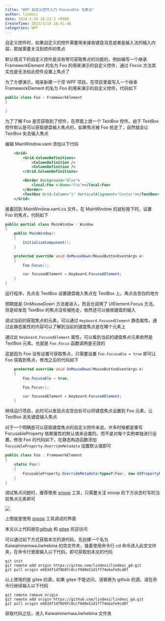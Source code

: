```yaml
---
title: "WPF 自定义控件入门 Focusable 与焦点"
author: lindexi
date: 2024-5-20 16:22:3 +0800
CreateTime: 2023/3/14 16:41:48
categories: WPF
---
```


自定义控件时，如果自定义的控件需要用来接收键盘消息或者是输入法的输入内容，那就需要关注到控件的焦点

<!--more-->


<!-- CreateTime:2023/3/14 16:41:48 -->

<!-- 发布 -->
<!-- 博客 -->

默认情况下的自定义控件是没有带可获取焦点的功能的，例如编写一个继承 FrameworkElement 的名为 Foo 的用来演示的自定义控件，通过 Focus 方法其实也是无法给此控件设置上焦点了

为了方便演示，咱来新建一个空 WPF 项目。在项目里面写入一个继承 FrameworkElement 的名为 Foo 的用来演示的自定义控件，代码如下

```csharp
public class Foo : FrameworkElement
{

}
```

为了了解 Foo 是否获取到了控件，在界面上放一个 TextBox 控件。由于 TextBox 控件默认是可以获取键盘输入焦点的，如果焦点被 Foo 抢走了，自然就会让 TextBox 失去输入焦点

编辑 MainWindow.xaml 添加以下代码

```xml
    <Grid>
        <Grid.ColumnDefinitions>
            <ColumnDefinition />
            <ColumnDefinition />
        </Grid.ColumnDefinitions>

        <Border Background="Blue">
            <local:Foo x:Name="Foo"></local:Foo>
        </Border>
        <TextBox Grid.Column="1" VerticalAlignment="Center"></TextBox>
    </Grid>
```

接着回到 MainWindow.xaml.cs 文件，在 MainWindow 的鼠标按下时，设置 Foo 的焦点，代码如下

```csharp
public partial class MainWindow : Window
{
    public MainWindow()
    {
        InitializeComponent();
    }

    protected override void OnMouseDown(MouseButtonEventArgs e)
    {
        Foo.Focus();

        var focusedElement = Keyboard.FocusedElement;
    }
}
```

运行程序，先点击 TextBox 设置键盘输入焦点在 TextBox 上。再点击空白的地方

预期就是 OnMouseDown 方法被进入，而且也调用了 UIElement.Focus 方法。但是却发现 TextBox 的焦点没有被抢走，依然还可以接收键盘的输入

调试当前的获取焦点的元素，可以通过 `Keyboard.FocusedElement` 静态属性，通过此静态属性的内容可以了解到当前的键盘焦点是在哪个元素上

通过此 `Keyboard.FocusedElement` 属性，可以看到当前的键盘焦点元素依然是 TextBox 元素。也就是 `Foo.Focus` 函数调用是无效的

这是因为 Foo 没有设置可获取焦点，只需要设置 `Foo.Focusable = true` 即可让 Foo 获取到焦点，修改之后的代码如下

```csharp
    protected override void OnMouseDown(MouseButtonEventArgs e)
    {
        Foo.Focusable = true;

        Foo.Focus();

        var focusedElement = Keyboard.FocusedElement;
    }
```

继续运行项目，此时可以发现点击空白处可以将键盘焦点设置到 Foo 元素，让 TextBox 丢失键盘输入焦点

对于一个明确是可以获取键盘焦点的自定义控件来说，许多时候都是重写 FocusableProperty 依赖属性的默认值来设置的，而不是对每个实例单独进行设置。修改 Foo 的代码如下，在静态构造函数添加 `FocusableProperty.OverrideMetadata` 设置默认值即可

```csharp
public class Foo : FrameworkElement
{
    static Foo()
    {
        FocusableProperty.OverrideMetadata(typeof(Foo), new UIPropertyMetadata(true));
    }
}
```

调试焦点问题时，推荐使用 [snoop](https://blog.lindexi.com/post/%E8%AE%A9-snoop-%E6%94%AF%E6%8C%81-.NET-Core-WPF-%E8%B0%83%E8%AF%95.html ) 工具，只需要关注 snoop 的下方状态栏写的当前焦点元素即可

<!-- ![](image/WPF 自定义控件入门 Focusable 与焦点/WPF 自定义控件入门 Focusable 与焦点0.png) -->

![](http://image.acmx.xyz/lindexi%2F2023314165983686.jpg)

上图就是使用 [snoop](https://blog.lindexi.com/post/%E8%AE%A9-snoop-%E6%94%AF%E6%8C%81-.NET-Core-WPF-%E8%B0%83%E8%AF%95.html ) 工具调试的界面

本文以上代码放在[github](https://github.com/lindexi/lindexi_gd/tree/e603df1d70b9fc0ccf9d0e51d1ff74ebafe9cd8f/KaiwalninemwaJiwhebina) 和 [gitee](https://gitee.com/lindexi/lindexi_gd/tree/e603df1d70b9fc0ccf9d0e51d1ff74ebafe9cd8f/KaiwalninemwaJiwhebina) 欢迎访问

可以通过如下方式获取本文的源代码，先创建一个名为 KaiwalninemwaJiwhebina 的空文件夹，接着使用命令行 cd 命令进入此空文件夹，在命令行里面输入以下代码，即可获取到本文的代码

```
git init
git remote add origin https://gitee.com/lindexi/lindexi_gd.git
git pull origin e603df1d70b9fc0ccf9d0e51d1ff74ebafe9cd8f
```

以上使用的是 gitee 的源，如果 gitee 不能访问，请替换为 github 的源。请在命令行继续输入以下代码

```
git remote remove origin
git remote add origin https://github.com/lindexi/lindexi_gd.git
git pull origin e603df1d70b9fc0ccf9d0e51d1ff74ebafe9cd8f
```

获取代码之后，进入 KaiwalninemwaJiwhebina 文件夹
